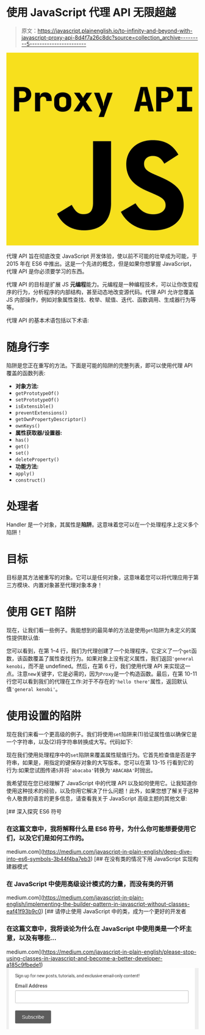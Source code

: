 # 使用 JavaScript 代理 API 无限超越

> 原文：<https://javascript.plainenglish.io/to-infinity-and-beyond-with-javascript-proxy-api-8d4f7a26c8dc?source=collection_archive---------5----------------------->

![](img/804bb0230bba049ab5881c953c5856c7.png)

代理 API 旨在彻底改变 JavaScript 开发体验，使以前不可能的壮举成为可能，于 2015 年在 ES6 中推出。这是一个先进的概念，但是如果你想掌握 JavaScript，代理 API 是你必须要学习的东西。

代理 API 的目标是扩展 JS **元编程**能力。元编程是一种编程技术，可以让你改变程序的行为，分析程序的内部结构，甚至动态地改变源代码。代理 API 允许您覆盖 JS 内部操作，例如对象属性查找、枚举、赋值、迭代、函数调用、生成器行为等等。

代理 API 的基本术语包括以下术语:

# 随身行李

陷阱是您正在重写的方法。下面是可能的陷阱的完整列表，即可以使用代理 API 覆盖的函数列表:

*   **对象方法:**
*   `getPrototypeOf()`
*   `setPrototypeOf()`
*   `isExtensible()`
*   `preventExtensions()`
*   `getOwnPropertyDescriptor()`
*   `ownKeys()`
*   **属性获取器/设置器:**
*   `has()`
*   `get()`
*   `set()`
*   `deleteProperty()`
*   **功能方法:**
*   `apply()`
*   `construct()`

# 处理者

Handler 是一个对象，其属性是**陷阱**。这意味着您可以在一个处理程序上定义多个陷阱！

# 目标

目标是其方法被重写的对象。它可以是任何对象，这意味着您可以将代理应用于第三方模块、内置对象甚至代理对象本身！

# 使用 GET 陷阱

现在，让我们看一些例子。我能想到的最简单的方法是使用`get`陷阱为未定义的属性提供默认值:

您可以看到，在第 1–4 行，我们为代理创建了一个处理程序。它定义了一个`get`函数，该函数覆盖了属性查找行为。如果对象上没有定义属性，我们返回`'general kenobi`，而不是 undefined。然后，在第 6 行，我们使用代理 API 来实现这一点。注意`new`关键字，它是必需的，因为`Proxy`是一个构造函数。最后，在第 10-11 行您可以看到我们的代理在工作:对于不存在的`'hello there'`属性，返回默认值`'general kenobi'`。

# 使用设置的陷阱

现在我们来看一个更高级的例子。我们将使用`set`陷阱来(1)验证属性值以确保它是一个字符串，以及(2)将字符串转换成大写。代码如下:

现在我们使用处理程序中的`set`陷阱来覆盖属性赋值行为。它首先检查值是否是字符串，如果是，用指定的键保存对象的大写版本。您可以在第 13-15 行看到它的行为:如果您试图传递`5`并将`'abacaba'`转换为`'ABACABA'`时抛出。

我希望现在您已经理解了 JavaScript 中的代理 API 以及如何使用它。让我知道你使用这种技术的经验，以及你用它解决了什么问题！此外，如果您想了解关于这种令人敬畏的语言的更多信息，请查看我关于 JavaScript 高级主题的其他文章:

[](https://medium.com/javascript-in-plain-english/deep-dive-into-es6-symbols-3b44f4ba7eb3) [## 深入探究 ES6 符号

### 在这篇文章中，我将解释什么是 ES6 符号，为什么你可能想要使用它们，以及它们是如何工作的。

medium.com](https://medium.com/javascript-in-plain-english/deep-dive-into-es6-symbols-3b44f4ba7eb3) [](https://medium.com/javascript-in-plain-english/implementing-the-builder-pattern-in-javascript-without-classes-eaf41f93b9c0) [## 在没有类的情况下用 JavaScript 实现构建器模式

### 在 JavaScript 中使用高级设计模式的力量，而没有类的开销

medium.com](https://medium.com/javascript-in-plain-english/implementing-the-builder-pattern-in-javascript-without-classes-eaf41f93b9c0) [](https://medium.com/javascript-in-plain-english/please-stop-using-classes-in-javascript-and-become-a-better-developer-a185c9fbede1) [## 请停止使用 JavaScript 中的类，成为一个更好的开发者

### 在这篇文章中，我将谈论为什么在 JavaScript 中使用类是一个坏主意，以及有哪些…

medium.com](https://medium.com/javascript-in-plain-english/please-stop-using-classes-in-javascript-and-become-a-better-developer-a185c9fbede1) [![](img/446049aa060bbaea15a64e1a907b1030.png)](http://eepurl.com/gYiA29)